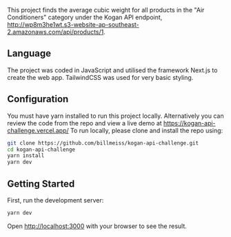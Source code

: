 This project finds the average cubic weight for all products in the "Air Conditioners" category under the Kogan API endpoint, http://wp8m3he1wt.s3-website-ap-southeast-2.amazonaws.com/api/products/1.

## Language

The project was coded in JavaScript and utilised the framework Next.js to create the web app. TailwindCSS was used for very basic styling.

## Configuration

You must have yarn installed to run this project locally. Alternatively you can review the code from the repo and view a live demo at https://kogan-api-challenge.vercel.app/
To run locally, please clone and install the repo using:
```bash
git clone https://github.com/billmeiss/kogan-api-challenge.git
cd kogan-api-challenge
yarn install
yarn dev
```

## Getting Started

First, run the development server:

```bash
yarn dev
```

Open [http://localhost:3000](http://localhost:3000) with your browser to see the result.
